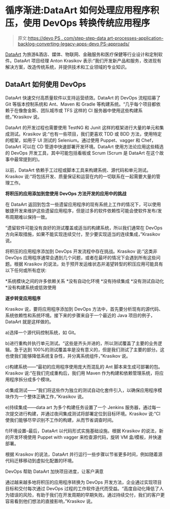 # 循序渐进:DataArt 如何处理应用程序积压，使用 DevOps 转换传统应用程序

> 原文:[https://devo PS . com/step-step-data art-processes-application-backlog-converting-legacy-apps-devo PS-approads/](https://devops.com/step-step-dataart-processes-application-backlogs-converting-legacy-apps-devops-approaches/)

[DataArt](http://www.dataart.com/software-development-company) 为旅游&酒店、媒体、物联网、金融服务和医疗保健等行业设计和定制软件。DataArt 项目经理 Anton Krasikov 表示:“我们开发新产品和服务，改进现有解决方案，改造传统系统，并提供技术和工业领域的专业知识。

## DataArt 如何使用 DevOps

DataArt 快速交付高质量软件以支持运营绩效。DataArt 的 DevOps 流程招募了 Git 等版本控制系统和 Ant、Maven 和 Gradle 等构建系统。“几乎每个项目都依赖于在像詹金斯、团队城市或 TFS 这样的 CI 服务器中使用这些构建系统，”Krasikov 说。

DataArt 的开发过程也需要使用 TestNG 和 Junit 这样的框架进行大量的单元和集成测试。Krasikov 说:“也有一些项目，我们更喜欢 TDD 或 BDD 方法，使用特定的框架，如用于 UI 测试的 Selenium。通过使用 Puppet、vagger 和 Chef，DataArt 可以在 CD 管道中快速部署开发环境。DataArt 使用方法论应用这些精选的 DevOps 开发工具，其中可能包括看板或 Scrum (Scrum 是 DataArt 在这个故事中最常提到的)。

以前，DataArt 依赖手工过程或脚本工具来构建系统、源代码和单元测试。Krasikov 说:“将包括开发、质量保证和运营在内的一切联系在一起需要大量的管理工作。

**将积压的应用添加到您使用 DevOps 方法开发的应用中的挑战**

在 DataArt 返回到包含一些遗留应用程序的现有系统上工作的情况下，可以使用敏捷开发来维护这些遗留应用程序，但是过多的软件依赖性可能会使软件发布/发布周期难以保持一致。

“遗留软件可能没有良好的测试覆盖或适当的构建系统，所以我们通常在 DevOps 方向采取措施，如果不能实现连续交付，至少要实现适当的连续集成，”Krasikov 说。

将积压的应用程序添加到 DevOps 开发流程中存在挑战。Krasikov 说:“这类非 DevOps 应用程序通常会遇到几个问题，或者在最坏的情况下会遇到所有这些问题。根据 Krasikov 的说法，处于预开发运维状态并渴望转型的积压应用可能具有以下任何或所有症状:

*系统模块之间的许多依赖关系
*没有自动化环境
*没有持续集成
*没有测试自动化
*没有构建系统或低效使用

**逐步转变应用程序**

Krasikov 说，要将应用程序添加到 DevOps 方法中，首先要分析现有的源代码、系统依赖性和系统环境。接下来的步骤来自于一个最近的 Java 项目的例子，DataArt 就是这样做的。

a)选择一个源代码控制系统，如 Git。

b)进行重构并执行单元测试。“这些是齐头并进的，所以测试覆盖了主要的业务逻辑。急于达到 100%的测试覆盖率是没有意义的，但是我们测试了主要的部分。这也使我们能够降低系统复杂性，并分离系统组件，”Krasikov 说。

c)构建系统——“最初的应用程序使用庞大而混乱的 Ant 脚本来生成可部署的包。Krasikov 说:“在我们完成重构后，我们用 Maven 作为构建和依赖管理系统，将应用程序拆分成多个模块。

d)集成测试——“我们将这些作为独立的测试自动化套件引入，以确保应用程序模块作为一个整体正确工作，”Krasikov 说。

e)持续集成——data art 为多个构建任务设置了一个 Jenkins 服务器，通过每一次提交进行构建，并通过夜间集成测试将部署定位到目标环境。Krasikov 说:“CI 使我们能够尽早识别不工作的构建，从而节省调查时间。

f)环境设置–最后，DataArt 以代码形式实施基础设施。根据 Krasikov 的说法，新的开发环境使用 Puppet with vagger 来检查源代码，旋转 VM 盒/模板，并快速部署。

根据 Krasikov 的说法，DataArt 并行运行一些步骤以节省更多时间，例如随着源代码迁移移动到虚拟化配置的环境。

DevOps 帮助 DataArt 加快项目进度，让客户满意

通过越来越多地将积压的应用程序转换为 DevOps 开发方法，企业通过实现项目目标和交付每次通过 DevOps 过程的工作软件迭代而受益。“高度自动化降低了人为错误的风险，有助于我们在开发周期的早期失败。通过持续交付，我们的客户更容易看到他们想法的直接影响，”Krasikov 说。